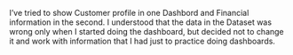 I’ve tried to show Customer profile in one Dashbord and Financial information in the second.
I understood that the data in the Dataset was wrong only when I started doing the dashboard, but decided not to change it and work with information that I had just to practice doing dashboards.
